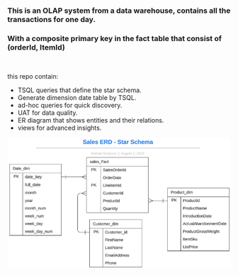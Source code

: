 ### This is an OLAP system from a data warehouse, contains all the transactions for one day.
### With a composite primary key in the fact table that consist of (orderId, ItemId)
<br>

this repo contain:
* TSQL queries that define the star schema.
* Generate dimension date table by TSQL.
* ad-hoc queries for quick discovery.
* UAT for data quality.
* ER diagram that shows entities and their relations.
* views for advanced insights.

![ER diagram](ER_StarSchema.png)

